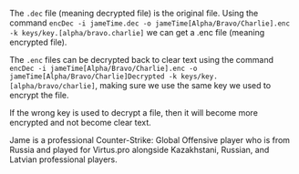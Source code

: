 The ```.dec``` file (meaning decrypted file) is the original file.
Using the command ```encDec -i jameTime.dec -o jameTime[Alpha/Bravo/Charlie].enc -k keys/key.[alpha/bravo.charlie]``` we can get a .enc file (meaning encrypted file).

The ```.enc``` files can be decrypted back to clear text using the command ```encDec -i jameTime[Alpha/Bravo/Charlie].enc -o jameTime[Alpha/Bravo/Charlie]Decrypted -k keys/key.[alpha/bravo/charlie]```, making sure we
use the same key we used to encrypt the file.

If the wrong key is used to decrypt a file, then it will become more encrypted and not become clear text.




Jame is a professional Counter-Strike: Global Offensive player who is from Russia and played for Virtus.pro
alongside Kazakhstani, Russian, and Latvian professional players.


